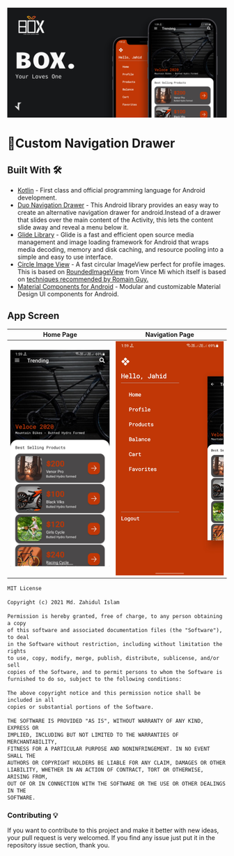 ![GitHub Cards Preview](https://github.com/JahidHasanCO/Custom-Navigation-Drawer/blob/master/ART/cover.png)

# 🔖Custom Navigation Drawer

## Built With 🛠

- [Kotlin](https://kotlinlang.org/) - First class and official programming language for Android development.
- [Duo Navigation Drawer](https://github.com/psdcompany/duo-navigation-drawer) - This Android library provides an easy way to create an alternative navigation drawer for android.Instead of a drawer that slides over the main content of the Activity, this lets the content slide away and reveal a menu below it.
- [Glide Library](https://github.com/bumptech/glide) - Glide is a fast and efficient open source media management and image loading framework for Android that wraps media decoding, memory and disk caching, and resource pooling into a simple and easy to use interface.
- [Circle Image View](https://github.com/hdodenhof/CircleImageView) - A fast circular ImageView perfect for profile images. This is based on [RoundedImageView](https://github.com/vinc3m1/RoundedImageView) from Vince Mi which itself is based on [techniques recommended by Romain Guy.](http://www.curious-creature.org/2012/12/11/android-recipe-1-image-with-rounded-corners/)
- [Material Components for Android](https://github.com/material-components/material-components-android) - Modular and customizable Material Design UI components for Android.

## App Screen
Home Page | Navigation Page 
--- | --- 
![](https://github.com/JahidHasanCO/Custom-Navigation-Drawer/blob/master/ART/home.jpg) | ![](https://github.com/JahidHasanCO/Custom-Navigation-Drawer/blob/master/ART/nav.jpg) |

```
MIT License

Copyright (c) 2021 Md. Zahidul Islam

Permission is hereby granted, free of charge, to any person obtaining a copy
of this software and associated documentation files (the "Software"), to deal
in the Software without restriction, including without limitation the rights
to use, copy, modify, merge, publish, distribute, sublicense, and/or sell
copies of the Software, and to permit persons to whom the Software is
furnished to do so, subject to the following conditions:

The above copyright notice and this permission notice shall be included in all
copies or substantial portions of the Software.

THE SOFTWARE IS PROVIDED "AS IS", WITHOUT WARRANTY OF ANY KIND, EXPRESS OR
IMPLIED, INCLUDING BUT NOT LIMITED TO THE WARRANTIES OF MERCHANTABILITY,
FITNESS FOR A PARTICULAR PURPOSE AND NONINFRINGEMENT. IN NO EVENT SHALL THE
AUTHORS OR COPYRIGHT HOLDERS BE LIABLE FOR ANY CLAIM, DAMAGES OR OTHER
LIABILITY, WHETHER IN AN ACTION OF CONTRACT, TORT OR OTHERWISE, ARISING FROM,
OUT OF OR IN CONNECTION WITH THE SOFTWARE OR THE USE OR OTHER DEALINGS IN THE
SOFTWARE.
```

### Contributing 💡
If you want to contribute to this project and make it better with new ideas, your pull request is very welcomed.
If you find any issue just put it in the repository issue section, thank you.
